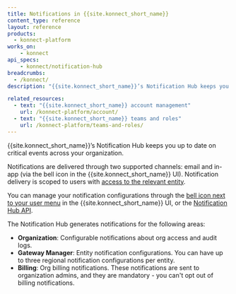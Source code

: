 ```yaml
---
title: Notifications in {{site.konnect_short_name}}
content_type: reference
layout: reference
products:
  - konnect-platform
works_on:
    - konnect
api_specs:
    - konnect/notification-hub
breadcrumbs:
  - /konnect/
description: "{{site.konnect_short_name}}’s Notification Hub keeps you up to date on critical events across your organization."

related_resources:
  - text: "{{site.konnect_short_name}} account management"
    url: /konnect-platform/account/
  - text: "{{site.konnect_short_name}} teams and roles"
    url: /konnect-platform/teams-and-roles/
---
```


{{site.konnect_short_name}}’s Notification Hub keeps you up to date on critical events across your organization. 

Notifications are delivered through two supported channels: email and in-app (via the bell icon in the {{site.konnect_short_name}} UI).
Notification delivery is scoped to users with [access to the relevant entity](/konnect-platform/teams-and-roles/). 

You can manage your notification configurations through the [bell icon next to your user menu](https://cloud.konghq.com/global/notifications/) in the {{site.konnect_short_name}} UI, or the [Notification Hub API](/api/konnect/notification-hub/). 

The Notification Hub generates notifications for the following areas:
* **Organization**: Configurable notifications about org access and audit logs.
* **Gateway Manager**: Entity notification configurations. You can have up to three regional notification configurations per entity.
* **Billing**: Org billing notifications. These notifications are sent to organization admins, and they are mandatory - you can't opt out of billing notifications.






